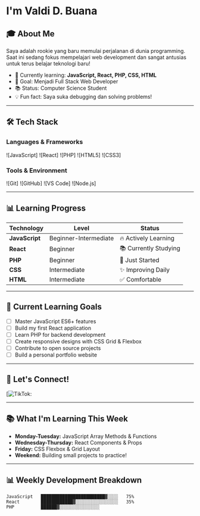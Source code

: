 # I'm Valdi D. Buana

## 🎓 About Me
Saya adalah rookie yang baru memulai perjalanan di dunia programming. Saat ini sedang fokus mempelajari web development dan sangat antusias untuk terus belajar teknologi baru!

- 🌱 Currently learning: **JavaScript, React, PHP, CSS, HTML**
- 🎯 Goal: Menjadi Full Stack Web Developer
- 📚 Status: Computer Science Student
- 💡 Fun fact: Saya suka debugging dan solving problems!

---

## 🛠️ Tech Stack

### Languages & Frameworks
![JavaScript]
![React]
![PHP]
![HTML5]
![CSS3]

### Tools & Environment
![Git]
![GitHub]
![VS Code]
![Node.js]

---

## 📊 Learning Progress

| Technology | Level | Status |
|------------|-------|--------|
| **JavaScript** | Beginner-Intermediate | 🔥 Actively Learning |
| **React** | Beginner | 📚 Currently Studying |
| **PHP** | Beginner | 🌱 Just Started |
| **CSS** | Intermediate | ✨ Improving Daily |
| **HTML** | Intermediate | ✅ Comfortable |

---

## 🎯 Current Learning Goals

- [ ] Master JavaScript ES6+ features
- [ ] Build my first React application
- [ ] Learn PHP for backend development
- [ ] Create responsive designs with CSS Grid & Flexbox
- [ ] Contribute to open source projects
- [ ] Build a personal portfolio website

---

## 🤝 Let's Connect!
[![TikTok:](https://www.tiktok.com/@valdybuana?_t=ZS-8yJcIUGuVR2&_r=1m)

---

## 📚 What I'm Learning This Week

- **Monday-Tuesday:** JavaScript Array Methods & Functions
- **Wednesday-Thursday:** React Components & Props  
- **Friday:** CSS Flexbox & Grid Layout
- **Weekend:** Building small projects to practice!

---

## 📊 Weekly Development Breakdown

```text
JavaScript   ████████████████████████▓░░░░   75%
React        ████████████▓░░░░░░░░░░░░░░░░   35%
PHP          ██████▓░░░░░░░░░░░░░░░
